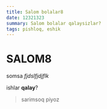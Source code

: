 ```yaml
---
title: Salom bolalar8
date: 12321323
summary: Salom bolalar qalaysizlar?
tags: pishloq, eshik
---
```


# SALOM8

somsa *fjdslfjdjflk*

ishlar **qalay**?

> sarimsoq piyoz